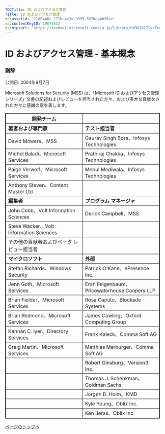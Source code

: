 ```yaml
---
TOCTitle: ID およびアクセス管理
Title: ID およびアクセス管理
ms:assetid: '21d0440e-271b-4e2a-9335-387bea4b96ee'
ms:contentKeyID: 19871823
ms:mtpsurl: 'https://technet.microsoft.com/ja-jp/library/Dd362877(v=TechNet.10)'
---
```


ID およびアクセス管理 ‐ 基本概念
================================

### 謝辞

公開日: 2004年9月7日

Microsoft Solutions for Security (MSS) は、「Microsoft ID およびアクセス管理シリーズ」文書の記述およびレビューを担当された方々、および多大な貢献をされた方々に感謝の意を表します。

<p> </p>
<table style="border:1px solid black;">
<colgroup>
<col width="50%" />
<col width="50%" />
</colgroup>
<thead>
<tr class="header">
<th style="border:1px solid black;" >開発チーム</th>
<th style="border:1px solid black;" > </th>
</tr>
</thead>
<tbody>
<tr class="odd">
<td style="border:1px solid black;"><strong>著者および専門家</strong></td>
<td style="border:1px solid black;"><strong>テスト担当者</strong></td>
</tr>
<tr class="even">
<td style="border:1px solid black;">David Mowers、MSS</td>
<td style="border:1px solid black;">Gaurav Singh Bora、Infosys Technologies</td>
</tr>
<tr class="odd">
<td style="border:1px solid black;">Michel Baladi、Microsoft Services</td>
<td style="border:1px solid black;">Prathiraj Chakka、Infosys Technologies</td>
</tr>
<tr class="even">
<td style="border:1px solid black;">Paige Verwolf、Microsoft Services</td>
<td style="border:1px solid black;">Mehul Mediwala、Infosys Technologies</td>
</tr>
<tr class="odd">
<td style="border:1px solid black;">Anthony Steven、Content Master Ltd</td>
<td style="border:1px solid black;"> </td>
</tr>
<tr class="even">
<td style="border:1px solid black;"><strong>編集者</strong></td>
<td style="border:1px solid black;"><strong>プログラム マネージャ</strong></td>
</tr>
<tr class="odd">
<td style="border:1px solid black;">John Cobb、Volt Information Sciences</td>
<td style="border:1px solid black;">Derick Campbell、MSS</td>
</tr>
<tr class="even">
<td style="border:1px solid black;">Steve Wacker、Volt Information Sciences</td>
<td style="border:1px solid black;"> </td>
</tr>
<tr class="odd">
<td style="border:1px solid black;">その他の貢献者およびベータ レビュー担当者</td>
<td style="border:1px solid black;"></td>
</tr>
<tr class="even">
<td style="border:1px solid black;"><strong>マイクロソフト</strong></td>
<td style="border:1px solid black;"><strong>外部</strong></td>
</tr>
<tr class="odd">
<td style="border:1px solid black;">Stefan Richards、Windows Security</td>
<td style="border:1px solid black;">Patrick O'Kane、ePresence Inc.</td>
</tr>
<tr class="even">
<td style="border:1px solid black;">Jenn Goth、Microsoft Services</td>
<td style="border:1px solid black;">Eran Feigenbaum、Pricewaterhouse Coopers LLP</td>
</tr>
<tr class="odd">
<td style="border:1px solid black;">Brian Fielder、Microsoft Services</td>
<td style="border:1px solid black;">Rosa Caputo、Blockade Systems</td>
</tr>
<tr class="even">
<td style="border:1px solid black;">Brian Redmond、Microsoft Services</td>
<td style="border:1px solid black;">James Cowling、Oxford Computing Group</td>
</tr>
<tr class="odd">
<td style="border:1px solid black;">Kannan C. Iyer、Directory Services</td>
<td style="border:1px solid black;">Frank Kaleck、Comma Soft AG</td>
</tr>
<tr class="even">
<td style="border:1px solid black;">Craig Martin、Microsoft Services</td>
<td style="border:1px solid black;">Matthias Marburger、Comma Soft AG</td>
</tr>
<tr class="odd">
<td style="border:1px solid black;"> </td>
<td style="border:1px solid black;">Robert Ginsburg、Version3 Inc.</td>
</tr>
<tr class="even">
<td style="border:1px solid black;"> </td>
<td style="border:1px solid black;">Thomas J. Schenkman、Goldman Sachs</td>
</tr>
<tr class="odd">
<td style="border:1px solid black;"> </td>
<td style="border:1px solid black;">Jorgen D. Holm、KMD</td>
</tr>
<tr class="even">
<td style="border:1px solid black;"> </td>
<td style="border:1px solid black;">Kyle Young、Oblix Inc.</td>
</tr>
<tr class="odd">
<td style="border:1px solid black;"> </td>
<td style="border:1px solid black;">Ken Jeras、Oblix Inc.</td>
</tr>
</tbody>
</table>
  
[](#mainsection)[ページのトップへ](#mainsection)